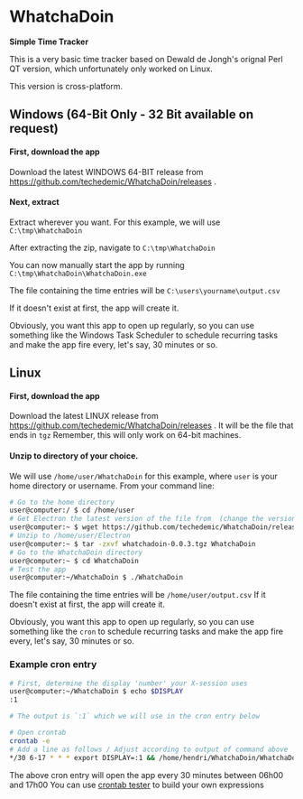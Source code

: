 # WhatchaDoin

**Simple Time Tracker**

This is a very basic time tracker based on Dewald de Jongh's orignal Perl QT version, which unfortunately only worked on Linux.

This version is cross-platform.

## Windows (64-Bit Only - 32 Bit available on request)

#### First, download the app

Download the latest WINDOWS 64-BIT release from https://github.com/techedemic/WhatchaDoin/releases .

#### Next, extract
Extract wherever you want. For this example, we will use `C:\tmp\WhatchaDoin`

After extracting the zip, navigate to `C:\tmp\WhatchaDoin`


You can now manually start the app by running `C:\tmp\WhatchaDoin\WhatchaDoin.exe`

The file containing the time entries will be `C:\users\yourname\output.csv`

If it doesn't exist at first, the app will create it.

Obviously, you want this app to open up regularly, so you can use something like the Windows Task Scheduler to schedule recurring tasks and make the app fire every, let's say, 30 minutes or so.


## Linux

#### First, download the app

Download the latest LINUX release from https://github.com/techedemic/WhatchaDoin/releases .
It will be the file that ends in `tgz`
Remember, this will only work on 64-bit machines.

#### Unzip to directory of your choice.
We will use `/home/user/WhatchaDoin` for this example, where `user` is your home directory or username.
From your command line:

```bash
# Go to the home directory
user@computer:/ $ cd /home/user
# Get Electron the latest version of the file from  (change the version if different)
user@computer:~ $ wget https://github.com/techedemic/WhatchaDoin/releases/download/0.0.3/whatchadoin-0.0.3.tgz
# Unzip to /home/user/Electron
user@computer:~ $ tar -zxvf whatchadoin-0.0.3.tgz WhatchaDoin
# Go to the WhatchaDoin directory
user@computer:~ $ cd WhatchaDoin
# Test the app
user@computer:~/WhatchaDoin $ ./WhatchaDoin
```

The file containing the time entries will be `/home/user/output.csv`
If it doesn't exist at first, the app will create it.

Obviously, you want this app to open up regularly, so you can use something like the `cron` to schedule recurring tasks and make the app fire every, let's say, 30 minutes or so.

### Example cron entry
```bash
# First, determine the display 'number' your X-session uses
user@computer:~/WhatchaDoin $ echo $DISPLAY
:1

# The output is `:1` which we will use in the cron entry below

# Open crontab
crontab -e
# Add a line as follows / Adjust according to output of command above
*/30 6-17 * * * export DISPLAY=:1 && /home/hendri/WhatchaDoin/WhatchaDoin > /dev/null
```
The above cron entry will open the app every 30 minutes between 06h00 and 17h00
You can use  [crontab tester](https://crontab.guru/#*/30_6-17_*_*_* ) to build your own expressions
